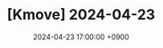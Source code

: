 ---
title: "[Kmove] 2024-04-23"
layout: home
date: 2024-04-23 17:00:00 +0900

categories: [ blog, study ]
tags: [Excel]
---